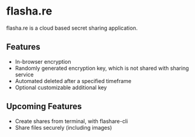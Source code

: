 # flasha.re

flasha.re is a cloud based secret sharing application.

## Features
- In-browser encryption
- Randomly generated encryption key, which is not shared with sharing service
- Automated deleted after a specified timeframe
- Optional customizable additional key

## Upcoming Features
- Create shares from terminal, with flashare-cli
- Share files securely (including images)
